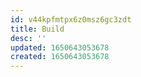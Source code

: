 ```yaml
---
id: v44kpfmtpx6z0msz6gc3zdt
title: Build
desc: ''
updated: 1650643053678
created: 1650643053678
---
```


